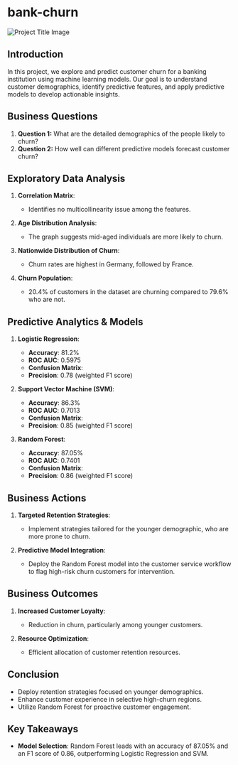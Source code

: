 # bank-churn

![Project Title Image](https://img.shields.io/badge/Customer%20Churn%20Prediction%20Model-blue?style=for-the-badge)


## Introduction
In this project, we explore and predict customer churn for a banking institution using machine learning models. Our goal is to understand customer demographics, identify predictive features, and apply predictive models to develop actionable insights.

## Business Questions
1. **Question 1:** What are the detailed demographics of the people likely to churn?
2. **Question 2:** How well can different predictive models forecast customer churn?


## Exploratory Data Analysis
1. **Correlation Matrix**:
   - Identifies no multicollinearity issue among the features.

2. **Age Distribution Analysis**:
   - The graph suggests mid-aged individuals are more likely to churn.

3. **Nationwide Distribution of Churn**:
   - Churn rates are highest in Germany, followed by France.

4. **Churn Population**:
   - 20.4% of customers in the dataset are churning compared to 79.6% who are not.

## Predictive Analytics & Models
1. **Logistic Regression**:
   - **Accuracy**: 81.2%  
   - **ROC AUC**: 0.5975  
   - **Confusion Matrix**:  
   - **Precision**: 0.78 (weighted F1 score)

2. **Support Vector Machine (SVM)**:
   - **Accuracy**: 86.3%  
   - **ROC AUC**: 0.7013  
   - **Confusion Matrix**:  
   - **Precision**: 0.85 (weighted F1 score)

3. **Random Forest**:
   - **Accuracy**: 87.05%  
   - **ROC AUC**: 0.7401  
   - **Confusion Matrix**:  
   - **Precision**: 0.86 (weighted F1 score)

## Business Actions
1. **Targeted Retention Strategies**:
   - Implement strategies tailored for the younger demographic, who are more prone to churn.
   
2. **Predictive Model Integration**:
   - Deploy the Random Forest model into the customer service workflow to flag high-risk churn customers for intervention.

## Business Outcomes
1. **Increased Customer Loyalty**:
   - Reduction in churn, particularly among younger customers.
   
2. **Resource Optimization**:
   - Efficient allocation of customer retention resources.

## Conclusion
- Deploy retention strategies focused on younger demographics.
- Enhance customer experience in selective high-churn regions.
- Utilize Random Forest for proactive customer engagement.

## Key Takeaways
- **Model Selection**: Random Forest leads with an accuracy of 87.05% and an F1 score of 0.86, outperforming Logistic Regression and SVM.
